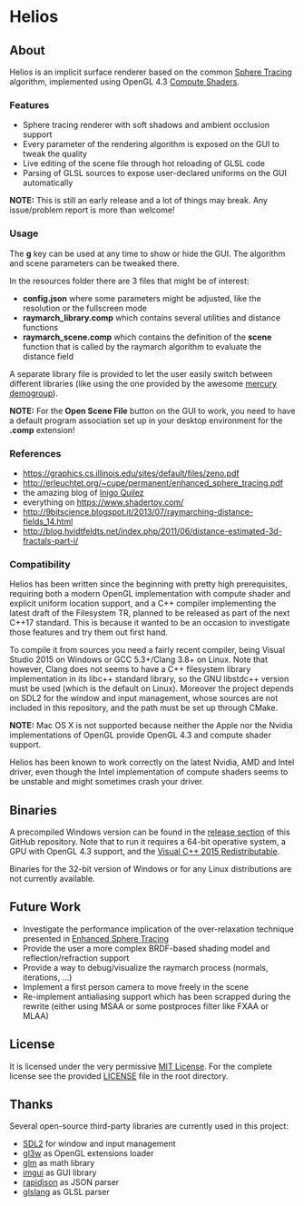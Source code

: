 # Helios

## About

Helios is an implicit surface renderer based on the common [Sphere Tracing](https://graphics.cs.illinois.edu/sites/default/files/zeno.pdf) algorithm, implemented using OpenGL 4.3 [Compute Shaders](https://www.opengl.org/wiki/Compute_Shader).

### Features

* Sphere tracing renderer with soft shadows and ambient occlusion support
* Every parameter of the rendering algorithm is exposed on the GUI to tweak the quality
* Live editing of the scene file through hot reloading of GLSL code
* Parsing of GLSL sources to expose user-declared uniforms on the GUI automatically

**NOTE:** This is still an early release and a lot of things may break. Any issue/problem report is more than welcome!

### Usage

The **g** key can be used at any time to show or hide the GUI.
The algorithm and scene parameters can be tweaked there.

In the resources folder there are 3 files that might be of interest:
* **config.json** where some parameters might be adjusted, like the resolution or the fullscreen mode
* **raymarch_library.comp** which contains several utilities and distance functions
* **raymarch_scene.comp** which contains the definition of the **scene** function that is called by the raymarch algorithm to evaluate the distance field

A separate library file is provided to let the user easily switch between different libraries (like using the one provided by the awesome [mercury demogroup](http://mercury.sexy/hg_sdf/)).

**NOTE:** For the **Open Scene File** button on the GUI to work, you need to have a default program association set up in your desktop environment for the **.comp** extension!

### References

* https://graphics.cs.illinois.edu/sites/default/files/zeno.pdf
* http://erleuchtet.org/~cupe/permanent/enhanced_sphere_tracing.pdf
* the amazing blog of [Inigo Quilez](http://www.iquilezles.org/)
* everything on https://www.shadertoy.com/
* http://9bitscience.blogspot.it/2013/07/raymarching-distance-fields_14.html
* http://blog.hvidtfeldts.net/index.php/2011/06/distance-estimated-3d-fractals-part-i/

### Compatibility

Helios has been written since the beginning with pretty high prerequisites, requiring both a modern OpenGL implementation with compute shader and explicit uniform location support, and a C++ compiler implementing the latest draft of the Filesystem TR, planned to be released as part of the next C++17 standard. This is because it wanted to be an occasion to investigate those features and try them out first hand.

To compile it from sources you need a fairly recent compiler, being Visual Studio 2015 on Windows or GCC 5.3+/Clang 3.8+ on Linux. Note that however, Clang does not seems to have a C++ filesystem library implementation in its libc++ standard library, so the GNU libstdc++ version must be used (which is the default on Linux). Moreover the project depends on SDL2 for the window and input management, whose sources are not included in this repository, and the path must be set up through CMake.

**NOTE:** Mac OS X is not supported because neither the Apple nor the Nvidia implementations of OpenGL provide OpenGL 4.3 and compute shader support.

Helios has been known to work correctly on the latest Nvidia, AMD and Intel driver, even though the Intel implementation of compute shaders seems to be unstable and might sometimes crash your driver.

## Binaries

A precompiled Windows version can be found in the [release section](https://github.com/Corralx/helios/releases) of this GitHub repository. Note that to run it requires a 64-bit operative system, a GPU with OpenGL 4.3 support, and the [Visual C++ 2015 Redistributable](https://www.microsoft.com/en-us/download/details.aspx?id=48145).

Binaries for the 32-bit version of Windows or for any Linux distributions are not currently available.

## Future Work

* Investigate the performance implication of the over-relaxation technique presented in [Enhanced Sphere Tracing](http://erleuchtet.org/~cupe/permanent/enhanced_sphere_tracing.pdf)
* Provide the user a more complex BRDF-based shading model and reflection/refraction support
* Provide a way to debug/visualize the raymarch process (normals, iterations, ...)
* Implement a first person camera to move freely in the scene
* Re-implement antialiasing support which has been scrapped during the rewrite (either using MSAA or some postproces filter like FXAA or MLAA)

## License

It is licensed under the very permissive [MIT License](https://opensource.org/licenses/MIT).
For the complete license see the provided [LICENSE](https://github.com/Corralx/helios/blob/master/LICENSE.md) file in the root directory.

## Thanks

Several open-source third-party libraries are currently used in this project:
* [SDL2](https://www.libsdl.org/index.php) for window and input management
* [gl3w](https://github.com/skaslev/gl3w) as OpenGL extensions loader
* [glm](http://glm.g-truc.net/0.9.7/index.html) as math library
* [imgui](https://github.com/ocornut/imgui) as GUI library
* [rapidjson](http://rapidjson.org/) as JSON parser
* [glslang](https://github.com/KhronosGroup/glslang) as GLSL parser
